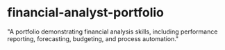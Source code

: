 # financial-analyst-portfolio
"A portfolio demonstrating financial analysis skills, including performance reporting, forecasting, budgeting, and process automation."
